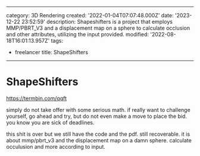 ------
category: 3D Rendering
created: '2022-01-04T07:07:48.000Z'
date: '2023-12-22 23:52:59'
description: Shapeshifters is a project that employs MMP/PBRT_V3 and a displacement
  map on a sphere to calculate occlusion and other attributes, utilizing the input
  provided.
modified: '2022-08-18T16:01:13.957Z'
tags:
- freelancer
title: ShapeShifters
------

# ShapeShifters

https://termbin.com/qqft

simply do not take offer with some serious math. if really want to challenge yourself, go ahead and try, but do not even make a move to place the bid. you know you are sick of deadlines.

this shit is over but we still have the code and the pdf. still recoverable. it is about mmp/pbrt_v3 and the displacement map on a damn sphere. calculate occulusion and more according to input.
